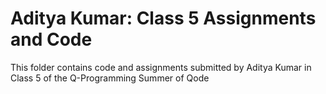 # Aditya Kumar: Class 5 Assignments and Code
This folder contains code and assignments submitted by Aditya Kumar in Class 5 of the Q-Programming Summer of Qode